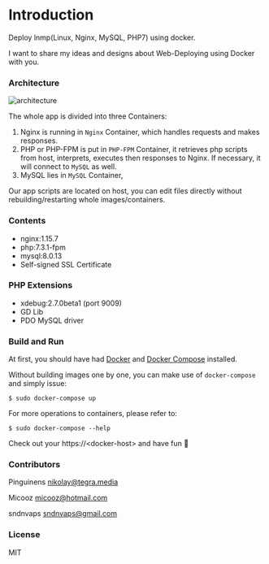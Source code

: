 # Introduction

Deploy lnmp(Linux, Nginx, MySQL, PHP7) using docker.

I want to share my ideas and designs about Web-Deploying using Docker with you.

### Architecture

![architecture][1]

The whole app is divided into three Containers:

1. Nginx is running in `Nginx` Container, which handles requests and makes responses.
2. PHP or PHP-FPM is put in `PHP-FPM` Container, it retrieves php scripts from host, interprets, executes then responses to Nginx. If necessary, it will connect to `MySQL` as well.
3. MySQL lies in `MySQL` Container, 

Our app scripts are located on host, you can edit files directly without rebuilding/restarting whole images/containers.

### Contents

- nginx:1.15.7
- php:7.3.1-fpm
- mysql:8.0.13
- Self-signed SSL Certificate

### PHP Extensions
- xdebug:2.7.0beta1 (port 9009)
- GD Lib
- PDO MySQL driver

### Build and Run

At first, you should have had [Docker](https://docs.docker.com) and [Docker Compose](https://docs.docker.com/compose) installed.

Without building images one by one, you can make use of `docker-compose` and simply issue:

    $ sudo docker-compose up

For more operations to containers, please refer to:

    $ sudo docker-compose --help

Check out your https://\<docker-host\> and have fun :beer:

### Contributors

Pinguinens <nikolay@tegra.media>

Micooz <micooz@hotmail.com>

sndnvaps <sndnvaps@gmail.com>

### License

MIT

  [1]: architecture.png
